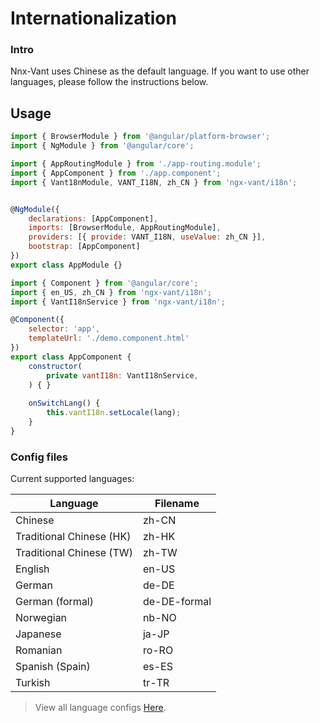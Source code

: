 # Internationalization

### Intro

Nnx-Vant uses Chinese as the default language. If you want to use other languages, please follow the instructions below.

## Usage



```js
import { BrowserModule } from '@angular/platform-browser';
import { NgModule } from '@angular/core';

import { AppRoutingModule } from './app-routing.module';
import { AppComponent } from './app.component';
import { Vant18nModule, VANT_I18N, zh_CN } from 'ngx-vant/i18n';


@NgModule({
    declarations: [AppComponent],
    imports: [BrowserModule, AppRoutingModule],
    providers: [{ provide: VANT_I18N, useValue: zh_CN }],
    bootstrap: [AppComponent]
})
export class AppModule {}
```


```js
import { Component } from '@angular/core';
import { en_US, zh_CN } from 'ngx-vant/i18n';
import { VantI18nService } from 'ngx-vant/i18n';

@Component({
    selector: 'app',
    templateUrl: './demo.component.html'
})
export class AppComponent {
    constructor(
        private vantI18n: VantI18nService,
    ) { }
   
    onSwitchLang() {
        this.vantI18n.setLocale(lang);
    }
}
```

### Config files

Current supported languages:

| Language                 | Filename     |
| ------------------------ | ------------ |
| Chinese                  | zh-CN        |
| Traditional Chinese (HK) | zh-HK        |
| Traditional Chinese (TW) | zh-TW        |
| English                  | en-US        |
| German                   | de-DE        |
| German (formal)          | de-DE-formal |
| Norwegian                | nb-NO        |
| Japanese                 | ja-JP        |
| Romanian                 | ro-RO        |
| Spanish (Spain)          | es-ES        |
| Turkish                  | tr-TR        |

> View all language configs [Here](https://github.com/youzan/vant/tree/dev/src/locale/lang).

